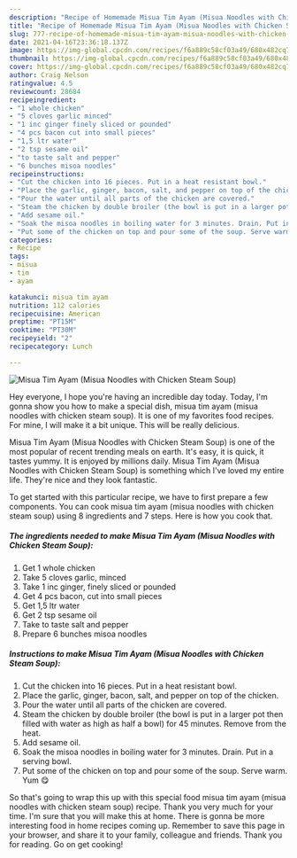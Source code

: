 ```yaml
---
description: "Recipe of Homemade Misua Tim Ayam (Misua Noodles with Chicken Steam Soup)"
title: "Recipe of Homemade Misua Tim Ayam (Misua Noodles with Chicken Steam Soup)"
slug: 777-recipe-of-homemade-misua-tim-ayam-misua-noodles-with-chicken-steam-soup
date: 2021-04-16T23:36:18.137Z
image: https://img-global.cpcdn.com/recipes/f6a889c58cf03a49/680x482cq70/misua-tim-ayam-misua-noodles-with-chicken-steam-soup-recipe-main-photo.jpg
thumbnail: https://img-global.cpcdn.com/recipes/f6a889c58cf03a49/680x482cq70/misua-tim-ayam-misua-noodles-with-chicken-steam-soup-recipe-main-photo.jpg
cover: https://img-global.cpcdn.com/recipes/f6a889c58cf03a49/680x482cq70/misua-tim-ayam-misua-noodles-with-chicken-steam-soup-recipe-main-photo.jpg
author: Craig Nelson
ratingvalue: 4.5
reviewcount: 28684
recipeingredient:
- "1 whole chicken"
- "5 cloves garlic minced"
- "1 inc ginger finely sliced or pounded"
- "4 pcs bacon cut into small pieces"
- "1,5 ltr water"
- "2 tsp sesame oil"
- "to taste salt and pepper"
- "6 bunches misoa noodles"
recipeinstructions:
- "Cut the chicken into 16 pieces. Put in a heat resistant bowl."
- "Place the garlic, ginger, bacon, salt, and pepper on top of the chicken."
- "Pour the water until all parts of the chicken are covered."
- "Steam the chicken by double broiler (the bowl is put in a larger pot then filled with water as high as half a bowl) for 45 minutes. Remove from the heat."
- "Add sesame oil."
- "Soak the misoa noodles in boiling water for 3 minutes. Drain. Put in a serving bowl."
- "Put some of the chicken on top and pour some of the soup. Serve warm. Yum 😋"
categories:
- Recipe
tags:
- misua
- tim
- ayam

katakunci: misua tim ayam 
nutrition: 112 calories
recipecuisine: American
preptime: "PT15M"
cooktime: "PT30M"
recipeyield: "2"
recipecategory: Lunch

---
```



![Misua Tim Ayam (Misua Noodles with Chicken Steam Soup)](https://img-global.cpcdn.com/recipes/f6a889c58cf03a49/680x482cq70/misua-tim-ayam-misua-noodles-with-chicken-steam-soup-recipe-main-photo.jpg)

Hey everyone, I hope you're having an incredible day today. Today, I'm gonna show you how to make a special dish, misua tim ayam (misua noodles with chicken steam soup). It is one of my favorites food recipes. For mine, I will make it a bit unique. This will be really delicious.



Misua Tim Ayam (Misua Noodles with Chicken Steam Soup) is one of the most popular of recent trending meals on earth. It's easy, it is quick, it tastes yummy. It is enjoyed by millions daily. Misua Tim Ayam (Misua Noodles with Chicken Steam Soup) is something which I've loved my entire life. They're nice and they look fantastic.


To get started with this particular recipe, we have to first prepare a few components. You can cook misua tim ayam (misua noodles with chicken steam soup) using 8 ingredients and 7 steps. Here is how you cook that.

<!--inarticleads1-->

##### The ingredients needed to make Misua Tim Ayam (Misua Noodles with Chicken Steam Soup):

1. Get 1 whole chicken
1. Take 5 cloves garlic, minced
1. Take 1 inc ginger, finely sliced ​​or pounded
1. Get 4 pcs bacon, cut into small pieces
1. Get 1,5 ltr water
1. Get 2 tsp sesame oil
1. Take to taste salt and pepper
1. Prepare 6 bunches misoa noodles




<!--inarticleads2-->

##### Instructions to make Misua Tim Ayam (Misua Noodles with Chicken Steam Soup):

1. Cut the chicken into 16 pieces. Put in a heat resistant bowl.
1. Place the garlic, ginger, bacon, salt, and pepper on top of the chicken.
1. Pour the water until all parts of the chicken are covered.
1. Steam the chicken by double broiler (the bowl is put in a larger pot then filled with water as high as half a bowl) for 45 minutes. Remove from the heat.
1. Add sesame oil.
1. Soak the misoa noodles in boiling water for 3 minutes. Drain. Put in a serving bowl.
1. Put some of the chicken on top and pour some of the soup. Serve warm. Yum 😋




So that's going to wrap this up with this special food misua tim ayam (misua noodles with chicken steam soup) recipe. Thank you very much for your time. I'm sure that you will make this at home. There is gonna be more interesting food in home recipes coming up. Remember to save this page in your browser, and share it to your family, colleague and friends. Thank you for reading. Go on get cooking!
